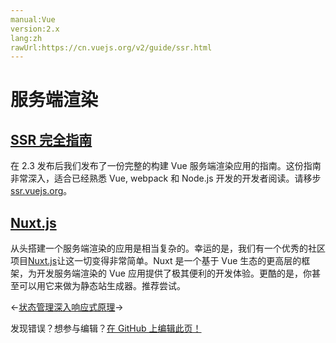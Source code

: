 ```yaml
---
manual:Vue
version:2.x
lang:zh
rawUrl:https://cn.vuejs.org/v2/guide/ssr.html
---
```



# 服务端渲染

## [SSR 完全指南](%25741 "SSR 完全指南")<a name="SSR-完全指南"></a>


在 2.3 发布后我们发布了一份完整的构建 Vue 服务端渲染应用的指南。这份指南非常深入，适合已经熟悉 Vue, webpack 和 Node.js 开发的开发者阅读。请移步[ssr.vuejs.org](%25742 "")。


## [Nuxt.js](%25743 "Nuxt.js")<a name="Nuxt-js"></a>


从头搭建一个服务端渲染的应用是相当复杂的。幸运的是，我们有一个优秀的社区项目[Nuxt.js](%1455 "")让这一切变得非常简单。Nuxt 是一个基于 Vue 生态的更高层的框架，为开发服务端渲染的 Vue 应用提供了极其便利的开发体验。更酷的是，你甚至可以用它来做为静态站生成器。推荐尝试。

←[状态管理](%25333 "")[深入响应式原理](%25428 "")→

发现错误？想参与编辑？[在 GitHub 上编辑此页！](%25744 "")

